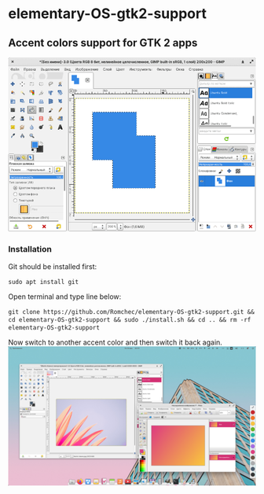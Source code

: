 # elementary-OS-gtk2-support
## Accent colors support for GTK 2 apps
![showcase](https://raw.githubusercontent.com/Romchec/elementary-OS-gtk2-support/main/images/GIF.gif)

### Installation

Git should be installed first:
```
sudo apt install git
```

Open terminal and type line below:
```
git clone https://github.com/Romchec/elementary-OS-gtk2-support.git && cd elementary-OS-gtk2-support && sudo ./install.sh && cd .. && rm -rf elementary-OS-gtk2-support
```
Now switch to another accent color and then switch it back again.
![showcase](https://raw.githubusercontent.com/Romchec/elementary-OS-gtk2-support/main/images/Screenshot.png)
